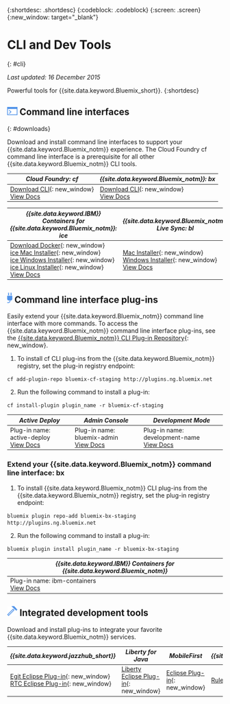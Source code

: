 {:shortdesc: .shortdesc}
{:codeblock: .codeblock}
{:screen: .screen}
{:new_window: target="_blank"}

# CLI and Dev Tools
{: #cli}

*Last updated: 16 December 2015*

Powerful tools for {{site.data.keyword.Bluemix_short}}.
{:shortdesc}

## ![Command line interfaces](./images/CLI.png) Command line interfaces
{: #downloads}

Download and install command line interfaces to support your {{site.data.keyword.Bluemix_notm}} experience. The Cloud Foundry cf command line interface is a prerequisite for all other {{site.data.keyword.Bluemix_notm}} CLI tools.


| *Cloud Foundry: cf* |	*{{site.data.keyword.Bluemix_notm}}: bx* | 
|---------------------|---------------|
| [Download CLI](https://github.com/cloudfoundry/cli/releases){: new_window}  <br> [View Docs](./reference/cfcommands/index.html) | [Download CLI](http://clis.{DomainName}/){: new_window} <br> [View Docs](./reference/bluemix_cli/index.html)| 

| *{{site.data.keyword.IBM}} Containers for {{site.data.keyword.Bluemix_notm}}: ice* | *{{site.data.keyword.Bluemix_notm}} Live Sync: bl* |
|---------------|---------------|
|[Download Docker](https://docs.docker.com/installation/){: new_window} <br> [ice Mac Installer](ftp://public.dhe.ibm.com/cloud/bluemix/cli/Bluemix_ice.pkg){: new_window} <br> [ice Windows Installer](ftp://public.dhe.ibm.com/cloud/bluemix/cli/Bluemix_ice.exe){: new_window} <br> [ice Linux Installer](ftp://public.dhe.ibm.com/cloud/bluemix/cli/Bluemix_ice.tar.gz){: new_window} <br> [View Docs](../containers/container_cli_ice_ov.html) | [Mac Installer](ftp://public.dhe.ibm.com/cloud/bluemix/cli/Bluemix_bl.pkg){: new_window} <br> [Windows Installer](ftp://public.dhe.ibm.com/cloud/bluemix/cli/Bluemix_bl.exe){: new_window} <br> [View Docs](./reference/bl/index.html) |


## ![Command line interface plug-ins](./images/CLI_Plugin.png) Command line interface plug-ins

Easily extend your {{site.data.keyword.Bluemix_notm}} command line interface with more commands. To access the {{site.data.keyword.Bluemix_notm}} command line interface plug-ins, see the [{{site.data.keyword.Bluemix_notm}} CLI Plug-in Repository](http://plugins.{DomainName}/){: new_window}.

1. To install cf CLI plug-ins from the {{site.data.keyword.Bluemix_notm}} registry, set the plug-in registry endpoint:
```
cf add-plugin-repo bluemix-cf-staging http://plugins.ng.bluemix.net
```
2. Run the following command to install a plug-in:
```
cf install-plugin plugin_name -r bluemix-cf-staging
```

| *Active Deploy* | *Admin Console* | *Development Mode* | 
|-----------------|-----------------|-----------------|
| Plug-in name: active-deploy <br>  [View Docs](../services/ActiveDeploy/index.html#cli) |  Plug-in name: bluemix-admin <br> [View Docs](../cli/plugins/bluemix_admin/index.html) | Plug-in name: development-name <br> [View Docs](./plugins/dev_mode/index.html) | 

### Extend your {{site.data.keyword.Bluemix_notm}} command line interface: bx
1. To install {{site.data.keyword.Bluemix_notm}} CLI plug-ins from the {{site.data.keyword.Bluemix_notm}} registry, set the plug-in registry endpoint:
```
bluemix plugin repo-add bluemix-bx-staging http://plugins.ng.bluemix.net
```
2. Run the following command to install a plug-in:
```
bluemix plugin install plugin_name -r bluemix-bx-staging
```

| *{{site.data.keyword.IBM}} Containers for {{site.data.keyword.Bluemix_notm}}* |
|-----|
| Plug-in name: ibm-containers <br> [View Docs](https://www.{DomainName}/docs/containers/container_cli_cfic.html#container_cli_cfic) |

## ![Integrated development tools](./images/Integrated_Dev_Tools.png) Integrated development tools


Download and install plug-ins to integrate your favorite {{site.data.keyword.Bluemix_notm}} services.

| *{{site.data.keyword.jazzhub_short}}* | *Liberty for Java* | *MobileFirst* | *{{site.data.keyword.rules_short}}* |
|-------------|----------|----------|----------|
| [Egit Eclipse Plug-in](https://hub.jazz.net/docs/reference/gitclient/#eclipse_using_egit){: new_window} <br> [RTC Eclipse Plug-in](https://hub.jazz.net/docs/reference/gitclient/#eclipse_using_rtc){: new_window} | [Liberty Eclipse Plug-in](https://developer.ibm.com/wasdev/downloads/liberty-profile-using-eclipse/){: new_window} | [Eclipse Plug-in](https://marketplace.eclipse.org/content/ibm-mobilefirst-platform-studio){: new_window} | [Rules Designer Eclipse Plug-in](../services/rules/index.html#rulov002) |
